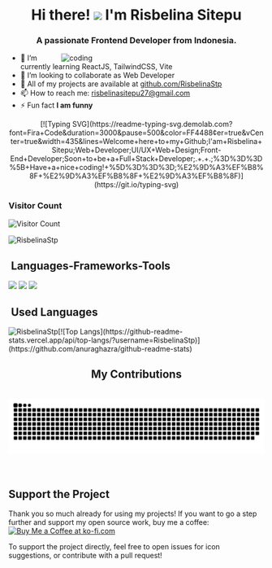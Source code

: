 <h1 align="center">Hi there! <a href="https://www.gautamkrishnar.com/"><img src="https://media.giphy.com/media/hvRJCLFzcasrR4ia7z/giphy.gif" width="5%"></a> I'm Risbelina Sitepu</h1>
<h3 align="center">A passionate Frontend Developer from Indonesia.</h3>
<img align="right" alt="coding" width="400" src="https://user-images.githubusercontent.com/55389276/140866485-8fb1c876-9a8f-4d6a-98dc-08c4981eaf70.gif">

- 🌱 I’m currently learning ReactJS, TailwindCSS, Vite
- 🔭 I’m looking to collaborate as Web Developer
- 🔗 All of my projects are available at [github.com/RisbelinaStp](https://github.com/RisbelinaStp?tab=repositories)
- 📫 How to reach me: risbelinasitepu27@gmail.com
- ⚡ Fun fact **I am funny**

<center>
[![Typing SVG](https://readme-typing-svg.demolab.com?font=Fira+Code&duration=3000&pause=500&color=FF4488&center=true&vCenter=true&width=435&lines=Welcome+here+to+my+Github;I'am+Risbelina+Sitepu;Web+Developer;UI/UX+Web+Design;Front-End+Developer;Soon+to+be+a+Full+Stack+Developer;.+.+.;%3D%3D%3D%5B+Have+a+nice+coding!+%5D%3D%3D%3D;%E2%9D%A3%EF%B8%8F+%E2%9D%A3%EF%B8%8F+%E2%9D%A3%EF%B8%8F)](https://git.io/typing-svg)
</center>

### Visitor Count
![Visitor Count](https://profile-counter.glitch.me/RisbelinaStp/count.svg)

<p><img align="center" src="https://github-readme-streak-stats.herokuapp.com/?user=RisbelinaStp&" alt="RisbelinaStp" /></p>

## <b>️ Languages-Frameworks-Tools </b>
<code><img src="https://skillicons.dev/icons?i=c,cpp,css,dart,go,html,java,javascript,lua,md,mysql,php,py,regex,sass"/></code>
<code><img src="https://skillicons.dev/icons?i=bootstrap,flutter,gradle,materialui,jquery,nextjs,nodejs,npm,postman,react,tailwind,vite"/></code>
<code><img src="https://skillicons.dev/icons?i=androidstudio,arduino,codepen,figma,git,github,powershell,pycharm,sublime,stackoverflow,vercel,visualstudio,vscode"/></code>

## <b>️ Used Languages</b>
<p><img align="left" src="https://github-readme-stats.vercel.app/api/top-langs?username=RisbelinaStp&show_icons=true&locale=en&layout=compact" alt="RisbelinaStp" /></p>    
[![Top Langs](https://github-readme-stats.vercel.app/api/top-langs/?username=RisbelinaStp)](https://github.com/anuraghazra/github-readme-stats)

<div align="center">
  <h2> My Contributions </h2>
  <br>
  <img alt="snake eating my contributions" src="https://raw.githubusercontent.com/salesp07/salesp07/output/github-contribution-grid-snake.svg" />
  <br/><br/><br/>
</div>

## Support the Project
Thank you so much already for using my projects! If you want to go a step further and support my open source work, buy me a coffee:
<a href='https://ko-fi.com/risbelinasitepu' target='_blank'><img height='36' style='border:0px;height:36px;' src='https://cdn.ko-fi.com/cdn/kofi1.png?v=3' border='0' alt='Buy Me a Coffee at ko-fi.com' /></a>

To support the project directly, feel free to open issues for icon suggestions, or contribute with a pull request!
